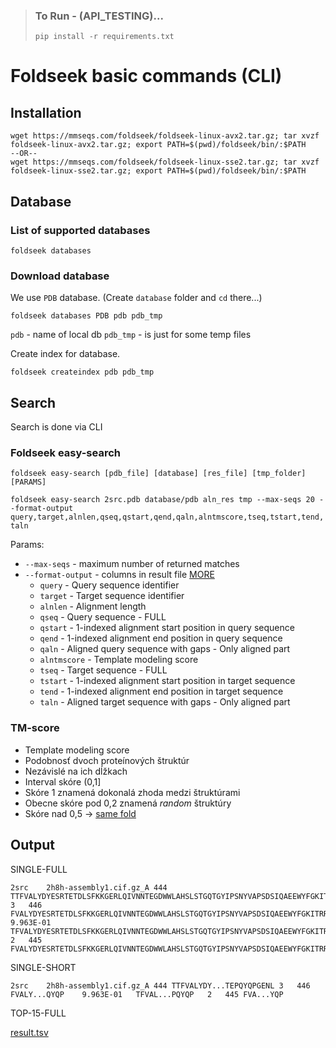 >### To Run - (API_TESTING)...
>`pip install -r requirements.txt`

# Foldseek basic commands (CLI)


## Installation

```
wget https://mmseqs.com/foldseek/foldseek-linux-avx2.tar.gz; tar xvzf foldseek-linux-avx2.tar.gz; export PATH=$(pwd)/foldseek/bin/:$PATH
--OR--
wget https://mmseqs.com/foldseek/foldseek-linux-sse2.tar.gz; tar xvzf foldseek-linux-sse2.tar.gz; export PATH=$(pwd)/foldseek/bin/:$PATH
```

## Database

### List of supported databases

`foldseek databases`

### Download database

We use `PDB` database. (Create `database` folder and `cd` there...)

`foldseek databases PDB pdb pdb_tmp`

`pdb` - name of local db
`pdb_tmp` - is just for some temp files

Create index for database.

`foldseek createindex pdb pdb_tmp`

## Search

Search is done via CLI

### Foldseek easy-search

`foldseek easy-search [pdb_file] [database] [res_file] [tmp_folder] [PARAMS]`  

`foldseek easy-search 2src.pdb database/pdb aln_res tmp --max-seqs 20 --format-output query,target,alnlen,qseq,qstart,qend,qaln,alntmscore,tseq,tstart,tend,taln`


Params:
- `--max-seqs` - maximum number of returned matches
- `--format-output` - columns in result file [MORE](https://github.com/soedinglab/MMseqs2/wiki#custom-alignment-format-with-convertalis)
  - `query` - Query sequence identifier
  - `target` - Target sequence identifier
  - `alnlen` - Alignment length
  - `qseq` - Query sequence - FULL
  - `qstart` - 1-indexed alignment start position in query sequence
  - `qend` - 1-indexed alignment end position in query sequence
  - `qaln` - Aligned query sequence with gaps - Only aligned part
  - `alntmscore` - Template modeling score
  - `tseq` - Target sequence - FULL
  - `tstart` - 1-indexed alignment start position in target sequence
  - `tend` - 1-indexed alignment end position in target sequence
  - `taln` - Aligned target sequence with gaps - Only aligned part

### TM-score

- Template modeling score
- Podobnosť dvoch proteínových štruktúr
- Nezávislé na ich dĺžkach
- Interval skóre (0,1]
- Skóre 1 znamená dokonalá zhoda medzi štruktúrami
- Obecne skóre pod 0,2 znamená *random* štruktúry
- Skóre nad 0,5 -> [same fold](https://pmc.ncbi.nlm.nih.gov/articles/PMC2913670/)

## Output

SINGLE-FULL
```
2src	2h8h-assembly1.cif.gz_A	444	TTFVALYDYESRTETDLSFKKGERLQIVNNTEGDWWLAHSLSTGQTGYIPSNYVAPSDSIQAEEWYFGKITRRESERLLLNAENPRGTFLVRESETTKGAYCLSVSDFDNAKGLNVKHYKIRKLDSGGFYITSRTQFNSLQQLVAYYSKHADGLCHRLTTVCPTSKPQTQGLAKDAWEIPRESLRLEVKLGQGCFGEVWMGTWNGTTRVAIKTLKPGTMSPEAFLQEAQVMKKLRHEKLVQLYAVVSEEPIYIVTEYMSKGSLLDFLKGETGKYLRLPQLVDMAAQIASGMAYVERMNYVHRDLRAANILVGENLVCKVADFGLARLIEDNEYTARQGAKFPIKWTAPEAALYGRFTIKSDVWSFGILLTELTTKGRVPYPGMVNREVLDQVERGYRMPCPPECPESLHDLMCQCWRKEPEERPTFEYLQAFLEDYFTSTEPQYQPGENL	3	446	FVALYDYESRTETDLSFKKGERLQIVNNTEGDWWLAHSLSTGQTGYIPSNYVAPSDSIQAEEWYFGKITRRESERLLLNAENPRGTFLVRESETTKGAYCLSVSDFDNAKGLNVKHYKIRKLDSGGFYITSRTQFNSLQQLVAYYSKHADGLCHRLTTVCPTSKPQTQGLAKDAWEIPRESLRLEVKLGQGCFGEVWMGTWNGTTRVAIKTLKPGTMSPEAFLQEAQVMKKLRHEKLVQLYAVVSEEPIYIVTEYMSKGSLLDFLKGETGKYLRLPQLVDMAAQIASGMAYVERMNYVHRDLRAANILVGENLVCKVADFGLARLIEDNEYTARQGAKFPIKWTAPEAALYGRFTIKSDVWSFGILLTELTTKGRVPYPGMVNREVLDQVERGYRMPCPPECPESLHDLMCQCWRKEPEERPTFEYLQAFLEDYFTSTEPQYQP	9.963E-01	TFVALYDYESRTETDLSFKKGERLQIVNNTEGDWWLAHSLSTGQTGYIPSNYVAPSDSIQAEEWYFGKITRRESERLLLNAENPRGTFLVRESETTKGAYCLSVSDFDNAKGLNVKHYKIRKLDSGGFYITSRTQFNSLQQLVAYYSKHADGLCHRLTTVCPTSKPQTQGLAKDAWEIPRESLRLEVKLGQGCFGEVWMGTWNGTTRVAIKTLKPGTMSPEAFLQEAQVMKKLRHEKLVQLYAVVSEEPIYIVTEYMSKGSLLDFLKGETGKYLRLPQLVDMAAQIASGMAYVERMNYVHRDLRAANILVGENLVCKVADFGLARLIEDNEYTARQGAKFPIKWTAPEAALYGRFTIKSDVWSFGILLTELTTKGRVPYPGMVNREVLDQVERGYRMPCPPECPESLHDLMCQCWRKEPEERPTFEYLQAFLEDYFTSTEPQYQP	2	445	FVALYDYESRTETDLSFKKGERLQIVNNTEGDWWLAHSLSTGQTGYIPSNYVAPSDSIQAEEWYFGKITRRESERLLLNAENPRGTFLVRESETTKGAYCLSVSDFDNAKGLNVKHYKIRKLDSGGFYITSRTQFNSLQQLVAYYSKHADGLCHRLTTVCPTSKPQTQGLAKDAWEIPRESLRLEVKLGQGCFGEVWMGTWNGTTRVAIKTLKPGTMSPEAFLQEAQVMKKLRHEKLVQLYAVVSEEPIYIVTEYMSKGSLLDFLKGETGKYLRLPQLVDMAAQIASGMAYVERMNYVHRDLRAANILVGENLVCKVADFGLARLIEDNEYTARQGAKFPIKWTAPEAALYGRFTIKSDVWSFGILLTELTTKGRVPYPGMVNREVLDQVERGYRMPCPPECPESLHDLMCQCWRKEPEERPTFEYLQAFLEDYFTSTEPQYQP
```

SINGLE-SHORT

```
2src	2h8h-assembly1.cif.gz_A	444	TTFVALYDY...TEPQYQPGENL	3	446	FVALY...QYQP	9.963E-01	TFVAL...PQYQP	2	445	FVA...YQP
```

TOP-15-FULL

[result.tsv](result.tsv)